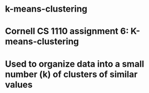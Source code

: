 # k-means-clustering
# Cornell CS 1110 assignment 6: K-means-clustering
# Used to organize data into a small number (k) of clusters of similar values
